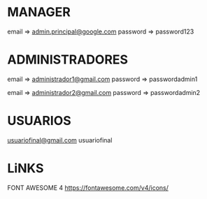 # MANAGER

 email => admin.principal@google.com
 password => password123

# ADMINISTRADORES

email => administrador1@gmail.com
password => passwordadmin1

email => administrador2@gmail.com
password => passwordadmin2

# USUARIOS

usuariofinal@gmail.com
usuariofinal

# LiNKS

FONT AWESOME 4
https://fontawesome.com/v4/icons/  
